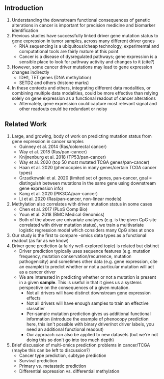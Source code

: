 ## Introduction

1. Understanding the downstream functional consequences of genetic alterations in cancer is important for precision medicine and biomarker identification
2. Previous studies have successfully linked driver gene mutation status to gene expression in tumor samples, across many different driver genes
    - RNA sequencing is a ubiquitous/cheap technology, experimental and computational tools are fairly mature at this point
    - Cancer is a disease of dysregulated pathways; gene expression is a sensible place to look for pathway activity and changes to it (cite?)
3. However, some cancer driver mutations may lead to gene expression changes indirectly
    - IDH1, TET genes (DNA methylation)
    - SETD2 and others (histone marks)
4. In these contexts and others, integrating different data modalities, or combining multiple data modalities, could be more effective than relying solely on gene expression as a functional readout of cancer alterations
    - Alternately, gene expression could capture most relevant signal and other readouts could be redundant or noisy

## Related Work

1. Large, and growing, body of work on predicting mutation status from gene expression in cancer samples
    - Guinney et al. 2014 (Ras/colorectal cancer)
    - Way et al. 2018 (Ras/pan-cancer)
    - Knijnenburg et al. 2018 (TP53/pan-cancer)
    - Way et al. 2020 (top 50 most mutated TCGA genes/pan-cancer)
    - Haan et al. 2020 (phenocopies in many genes/certain TCGA cancer types)
    - Grzadkowski et al. 2020 (limited set of genes, pan-cancer, goal = distinguish between mutations in the same gene using downstream gene expression info)
    - Kang et al. 2020 (PIK3CA/pan-cancer)
    - Li et al. 2020 (Ras/pan-cancer, non-linear models)
2. Methylation also correlates with driver mutation status in some cases
    - Chen et al. 2017 (PLoS Comp Bio)
    - Youn et al. 2018 (BMC Medical Genomics)
    - Both of the above are univariate analyses (e.g. is the given CpG site correlated with driver mutation status), we train a multivariate logistic regression model which considers many CpG sites at once
3. Our study is the first to compare -omics data types as a functional readout (as far as we know)
4. Driver gene prediction (a fairly well-explored topic) is related but distinct
    - Driver prediction typically uses sequence features (e.g. mutation frequency, mutation conservation/recurrence, mutation pathogenicity) and sometimes other data (e.g. gene expression, cite an example) to predict whether or not a particular mutation will act as a cancer driver
    - We are interested in predicting whether or not a mutation is present in a given **sample**. This is useful in that it gives us a systems perspective on the consequences of a given mutation.
        * Not all drivers will have distinct downstream gene expression effects
        * Not all drivers will have enough samples to train an effective classifier
        * Per-sample mutation prediction gives us additional functional information (introduce the example of phenocopy prediction here, this isn't possible with binary driver/not driver labels, you need an additional functional readout)
        * Our approach can also be applied to new datasets (but we're not doing this so don't go into too much depth)
5. Brief discussion of multi-omics prediction problems in cancer/TCGA (maybe this can be left to discussion?)
    - Cancer type prediction, subtype prediction
    - Survival prediction
    - Primary vs. metastatic prediction
    - Differential expression vs. differential methylation

